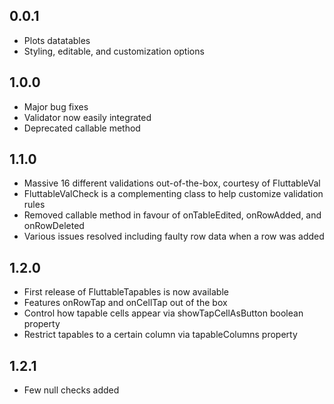 ## 0.0.1
- Plots datatables
- Styling, editable, and customization options
## 1.0.0
- Major bug fixes
- Validator now easily integrated
- Deprecated callable method
## 1.1.0
- Massive 16 different validations out-of-the-box, courtesy of FluttableVal
- FluttableValCheck is a complementing class to help customize validation rules
- Removed callable method in favour of onTableEdited, onRowAdded, and onRowDeleted
- Various issues resolved including faulty row data when a row was added
## 1.2.0
- First release of FluttableTapables is now available
- Features onRowTap and onCellTap out of the box
- Control how tapable cells appear via showTapCellAsButton boolean property
- Restrict tapables to a certain column via tapableColumns property
## 1.2.1
- Few null checks added